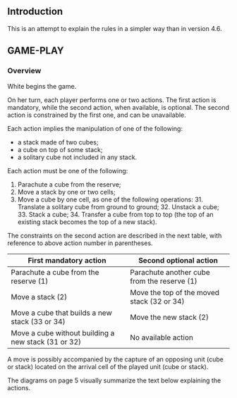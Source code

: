 ## Introduction

This is an attempt to explain the rules in a simpler way than in version 4.6.

## GAME-PLAY

### Overview

White begins the game.

On her turn, each player performs one or two actions.  The first action is mandatory, while the second action, when available, is optional. The second action is constrained by the first one, and can be unavailable.

Each action implies the manipulation of one of the following:

* a stack made of two cubes;
* a cube on top of some stack;
* a solitary cube not included in any stack.

Each action must be one of the following:

1. Parachute a cube from the reserve;
2. Move a stack by one or two cells;
3. Move a cube by one cell, as one of the following operations:
    31. Translate a solitary cube from ground to ground;
    32. Unstack a cube;
    33. Stack a cube;
    34. Transfer a cube from top to top (the top of an existing stack becomes the top of a new stack).

The constraints on the second action are described in the next table, with reference to above action number in parentheses.

| First mandatory action                              | Second optional action                      |
| --------------------------------------------------- | ------------------------------------------- |
| Parachute a cube from the reserve (1)               | Parachute another cube from the reserve (1) |
| Move a stack (2)                                    | Move the top of the moved stack (32 or 34)  |
| Move a cube that builds a new stack (33 or 34)      | Move the new stack (2)                      |
| Move a cube without building a new stack (31 or 32) | No available action                         |

A move is possibly accompanied by the capture of an opposing unit (cube or stack) located on the arrival cell of the played unit (cube or stack).

The diagrams on page 5 visually summarize the text below explaining the actions.

